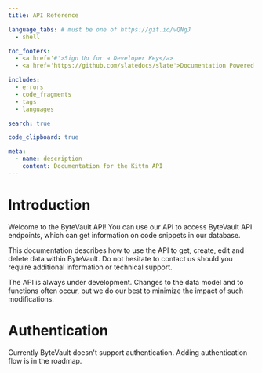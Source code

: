 ```yaml
---
title: API Reference

language_tabs: # must be one of https://git.io/vQNgJ
  - shell

toc_footers:
  - <a href='#'>Sign Up for a Developer Key</a>
  - <a href='https://github.com/slatedocs/slate'>Documentation Powered by Slate</a>

includes:
  - errors
  - code_fragments
  - tags
  - languages

search: true

code_clipboard: true

meta:
  - name: description
    content: Documentation for the Kittn API
---
```


# Introduction

Welcome to the ByteVault API! You can use our API to access ByteVault API endpoints, which can get information on code snippets in our database.

This documentation describes how to use the API to get, create, edit and delete data within ByteVault. Do not hesitate to contact us should you require additional information or technical support.

The API is always under development. Changes to the data model and to functions often occur, but we do our best to minimize the impact of such modifications.

# Authentication

Currently ByteVault doesn't support authentication. Adding authentication flow is in the roadmap.

